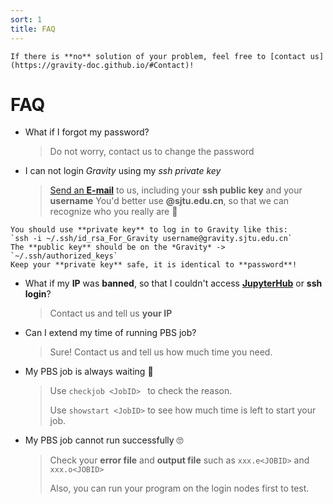 ```yaml
---
sort: 1
title: FAQ
---
```


```tip
If there is **no** solution of your problem, feel free to [contact us](https://gravity-doc.github.io/#Contact)!
```



# FAQ

- What if I forgot my password?

  > Do not worry, contact us to change the password

- I can not login *Gravity* using my *ssh private key*

  > [Send an **E-mail**](mailto:gravity-hpc@sjtu.edu.cn) to us, including your **ssh public key** and your **username**
  > You'd better use **@sjtu.edu.cn**, so that we can recognize who you really are 👀
```tip
You should use **private key** to log in to Gravity like this:
`ssh -i ~/.ssh/id_rsa_For_Gravity username@gravity.sjtu.edu.cn`
The **public key** should be on the *Gravity* -> `~/.ssh/authorized_keys`
Keep your **private key** safe, it is identical to **password**!
```

- What if my **IP** was **banned**, so that I couldn't access **[JupyterHub](https://gravity.sjtu.edu.cn/)** or **ssh login**?

  > Contact us and tell us **your IP**

- Can I extend my time of running PBS job?

  > Sure! Contact us and tell us how much time you need.

- My PBS job is always waiting 😤

  > Use `checkjob <JobID> ` to check the reason.
  >
  > Use `showstart <JobID>` to see how much time is left to start your job.

- My PBS job cannot run successfully 🙄

  > Check your **error file** and **output file** such as `xxx.e<JOBID>` and `xxx.o<JOBID>`
  >
  > Also, you can run your program on the login nodes first to test.
